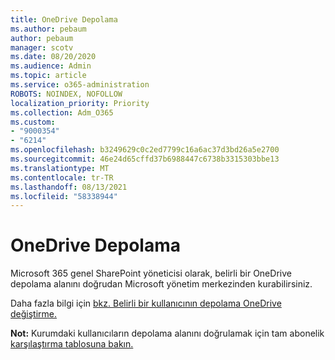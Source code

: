 ```yaml
---
title: OneDrive Depolama
ms.author: pebaum
author: pebaum
manager: scotv
ms.date: 08/20/2020
ms.audience: Admin
ms.topic: article
ms.service: o365-administration
ROBOTS: NOINDEX, NOFOLLOW
localization_priority: Priority
ms.collection: Adm_O365
ms.custom:
- "9000354"
- "6214"
ms.openlocfilehash: b3249629c0c2ed7799c16a6ac37d3bd26a5e2700
ms.sourcegitcommit: 46e24d65cffd37b6988447c6738b3315303bbe13
ms.translationtype: MT
ms.contentlocale: tr-TR
ms.lasthandoff: 08/13/2021
ms.locfileid: "58338944"
---
```

# <a name="increase-onedrive-storage"></a>OneDrive Depolama

Microsoft 365 genel SharePoint yöneticisi olarak, belirli bir OneDrive depolama alanını doğrudan Microsoft yönetim merkezinden kurabilirsiniz.  

Daha fazla bilgi için [bkz. Belirli bir kullanıcının depolama OneDrive değiştirme.](https://docs.microsoft.com/onedrive/change-user-storage)

**Not:** Kurumdaki kullanıcıların depolama alanını doğrulamak için tam abonelik [karşılaştırma tablosuna bakın.](https://go.microsoft.com/fwlink/?linkid=2139145) 